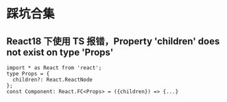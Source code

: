 # 踩坑合集

## React18 下使用 TS 报错，Property 'children' does not exist on type 'Props'

```tsx
import * as React from 'react';
type Props = {
  children?: React.ReactNode
};
const Component: React.FC<Props> = ({children}) => {...}
```
